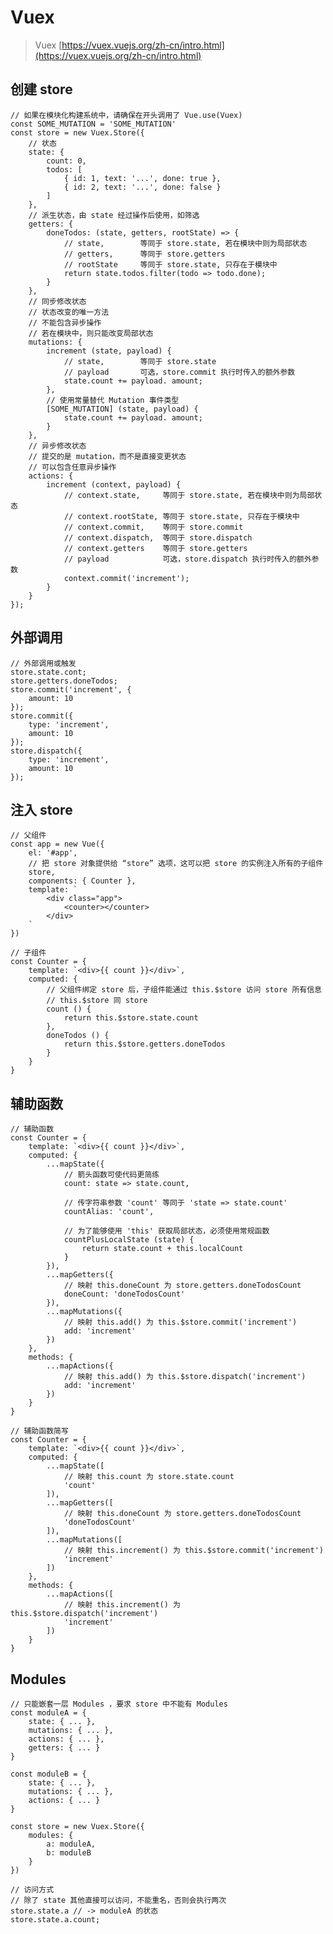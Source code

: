 # Vuex

> Vuex [https://vuex.vuejs.org/zh-cn/intro.html](https://vuex.vuejs.org/zh-cn/intro.html)

## 创建 store

    // 如果在模块化构建系统中，请确保在开头调用了 Vue.use(Vuex)
    const SOME_MUTATION = 'SOME_MUTATION'
    const store = new Vuex.Store({
        // 状态
        state: {
            count: 0,
            todos: [
                { id: 1, text: '...', done: true },
                { id: 2, text: '...', done: false }
            ]
        },
        // 派生状态，由 state 经过操作后使用，如筛选
        getters: {
            doneTodos: (state, getters, rootState) => {
                // state,        等同于 store.state, 若在模块中则为局部状态
                // getters,      等同于 store.getters
                // rootState     等同于 store.state, 只存在于模块中
                return state.todos.filter(todo => todo.done);
            }
        },
        // 同步修改状态
        // 状态改变的唯一方法
        // 不能包含异步操作
        // 若在模块中，则只能改变局部状态
        mutations: {
            increment (state, payload) {
                // state,        等同于 store.state
                // payload       可选，store.commit 执行时传入的额外参数
                state.count += payload. amount;
            },
            // 使用常量替代 Mutation 事件类型
            [SOME_MUTATION] (state, payload) {
                state.count += payload. amount;
            }
        },
        // 异步修改状态
        // 提交的是 mutation，而不是直接变更状态
        // 可以包含任意异步操作
        actions: {
            increment (context, payload) {
                // context.state,     等同于 store.state, 若在模块中则为局部状态
                // context.rootState, 等同于 store.state, 只存在于模块中
                // context.commit,    等同于 store.commit
                // context.dispatch,  等同于 store.dispatch
                // context.getters    等同于 store.getters
                // payload            可选，store.dispatch 执行时传入的额外参数
                context.commit('increment');
            }
        }
    });
    
## 外部调用
    
    // 外部调用或触发
    store.state.cont;
    store.getters.doneTodos;
    store.commit('increment', {
        amount: 10
    });
    store.commit({
        type: 'increment',
        amount: 10
    });
    store.dispatch({
        type: 'increment',
        amount: 10
    });

    
## 注入 store
    
    // 父组件
    const app = new Vue({
        el: '#app',
        // 把 store 对象提供给 “store” 选项，这可以把 store 的实例注入所有的子组件
        store,
        components: { Counter },
        template: `
            <div class="app">
                <counter></counter>
            </div>
        `
    })
    
    // 子组件
    const Counter = {
        template: `<div>{{ count }}</div>`,
        computed: {
            // 父组件绑定 store 后，子组件能通过 this.$store 访问 store 所有信息
            // this.$store 同 store
            count () {
                return this.$store.state.count
            },
            doneTodos () {
                return this.$store.getters.doneTodos
            }
        }
    }
    
## 辅助函数
    
    // 辅助函数
    const Counter = {
        template: `<div>{{ count }}</div>`,
        computed: {
            ...mapState({
                // 箭头函数可使代码更简练
                count: state => state.count,
    
                // 传字符串参数 'count' 等同于 'state => state.count'
                countAlias: 'count',
    
                // 为了能够使用 'this' 获取局部状态，必须使用常规函数
                countPlusLocalState (state) {
                    return state.count + this.localCount
                }
            }),
            ...mapGetters({
                // 映射 this.doneCount 为 store.getters.doneTodosCount
                doneCount: 'doneTodosCount'
            }),
            ...mapMutations({
                // 映射 this.add() 为 this.$store.commit('increment')
                add: 'increment' 
            })
        },
        methods: {
            ...mapActions({
                // 映射 this.add() 为 this.$store.dispatch('increment')
                add: 'increment'
            })
        }
    }
    
    // 辅助函数简写
    const Counter = {
        template: `<div>{{ count }}</div>`,
        computed: {
            ...mapState([
                // 映射 this.count 为 store.state.count
                'count'
            ]),
            ...mapGetters([
                // 映射 this.doneCount 为 store.getters.doneTodosCount
                'doneTodosCount'
            ]),
            ...mapMutations([
                // 映射 this.increment() 为 this.$store.commit('increment')
                'increment' 
            ])
        },
        methods: {
            ...mapActions([
                // 映射 this.increment() 为 this.$store.dispatch('increment')
                'increment' 
            ])
        }
    }
    
## Modules
    // 只能嵌套一层 Modules ，要求 store 中不能有 Modules
    const moduleA = {
        state: { ... },
        mutations: { ... },
        actions: { ... },
        getters: { ... }
    }
    
    const moduleB = {
        state: { ... },
        mutations: { ... },
        actions: { ... }
    }
    
    const store = new Vuex.Store({
        modules: {
            a: moduleA,
            b: moduleB
        }
    })
    
    // 访问方式
    // 除了 state 其他直接可以访问，不能重名，否则会执行两次
    store.state.a // -> moduleA 的状态
    store.state.a.count;